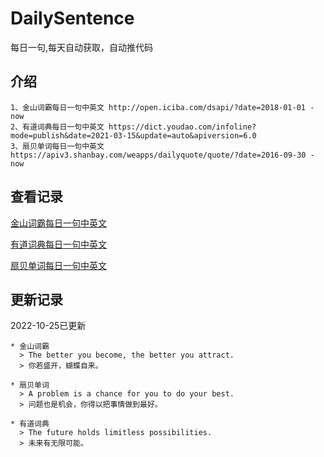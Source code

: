 # DailySentence

每日一句,每天自动获取，自动推代码

## 介绍

```
1、金山词霸每日一句中英文 http://open.iciba.com/dsapi/?date=2018-01-01 - now
2、有道词典每日一句中英文 https://dict.youdao.com/infoline?mode=publish&date=2021-03-15&update=auto&apiversion=6.0
3、扇贝单词每日一句中英文 https://apiv3.shanbay.com/weapps/dailyquote/quote/?date=2016-09-30 - now
```

## 查看记录

[金山词霸每日一句中英文](./data/iciba/)

[有道词典每日一句中英文](./data/youdao/)

[扇贝单词每日一句中英文](./data/shanbay/)

## 更新记录
2022-10-25已更新 
```
* 金山词霸
  > The better you become, the better you attract.
  > 你若盛开，蝴蝶自来。

* 扇贝单词
  > A problem is a chance for you to do your best.
  > 问题也是机会，你得以把事情做到最好。

* 有道词典
  > The future holds limitless possibilities.
  > 未来有无限可能。

```
